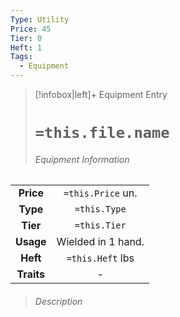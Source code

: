```yaml
---
Type: Utility
Price: 45
Tier: 0
Heft: 1
Tags:
  - Equipment
---
```


> [!infobox|left]+ Equipment Entry
> # `=this.file.name`
> ###### Equipment Information
|            |                    |
|:----------:|:------------------:|
| **Price**  | `=this.Price` un.  |
|  **Type**  |    `=this.Type`    |
|  **Tier**  |    `=this.Tier`    |
| **Usage**  | Wielded in 1 hand. |
|  **Heft**  |  `=this.Heft` lbs  |
| **Traits** |         -          |
> ###### *Description*
